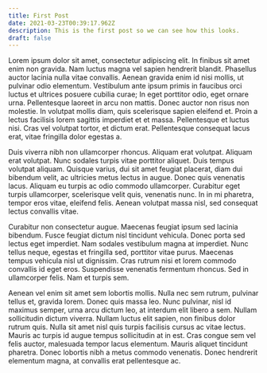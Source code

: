 ```yaml
---
title: First Post
date: 2021-03-23T00:39:17.962Z
description: This is the first post so we can see how this looks.
draft: false
---
```

Lorem ipsum dolor sit amet, consectetur adipiscing elit. In finibus sit amet enim non gravida. Nam luctus magna vel sapien hendrerit blandit. Phasellus auctor lacinia nulla vitae convallis. Aenean gravida enim id nisi mollis, ut pulvinar odio elementum. Vestibulum ante ipsum primis in faucibus orci luctus et ultrices posuere cubilia curae; In eget porttitor odio, eget ornare urna. Pellentesque laoreet in arcu non mattis. Donec auctor non risus non molestie. In volutpat mollis diam, quis scelerisque sapien eleifend et. Proin a lectus facilisis lorem sagittis imperdiet et et massa. Pellentesque et luctus nisi. Cras vel volutpat tortor, et dictum erat. Pellentesque consequat lacus erat, vitae fringilla dolor egestas a.

Duis viverra nibh non ullamcorper rhoncus. Aliquam erat volutpat. Aliquam erat volutpat. Nunc sodales turpis vitae porttitor aliquet. Duis tempus volutpat aliquam. Quisque varius, dui sit amet feugiat placerat, diam dui bibendum velit, ac ultricies metus lectus in augue. Donec quis venenatis lacus. Aliquam eu turpis ac odio commodo ullamcorper. Curabitur eget turpis ullamcorper, scelerisque velit quis, venenatis nunc. In in mi pharetra, tempor eros vitae, eleifend felis. Aenean volutpat massa nisl, sed consequat lectus convallis vitae.

Curabitur non consectetur augue. Maecenas feugiat ipsum sed lacinia bibendum. Fusce feugiat dictum nisl tincidunt vehicula. Donec porta sed lectus eget imperdiet. Nam sodales vestibulum magna at imperdiet. Nunc tellus neque, egestas et fringilla sed, porttitor vitae purus. Maecenas tempus vehicula nisl ut dignissim. Cras rutrum nisi et lorem commodo convallis id eget eros. Suspendisse venenatis fermentum rhoncus. Sed in ullamcorper felis. Nam et turpis sem.

Aenean vel enim sit amet sem lobortis mollis. Nulla nec sem rutrum, pulvinar tellus et, gravida lorem. Donec quis massa leo. Nunc pulvinar, nisl id maximus semper, urna arcu dictum leo, at interdum elit libero a sem. Nullam sollicitudin dictum viverra. Nullam luctus elit sapien, non finibus dolor rutrum quis. Nulla sit amet nisl quis turpis facilisis cursus ac vitae lectus. Mauris ac turpis id augue tempus sollicitudin at in est. Cras congue sem vel felis auctor, malesuada tempor lacus elementum. Mauris aliquet tincidunt pharetra. Donec lobortis nibh a metus commodo venenatis. Donec hendrerit elementum magna, at convallis erat pellentesque ac.